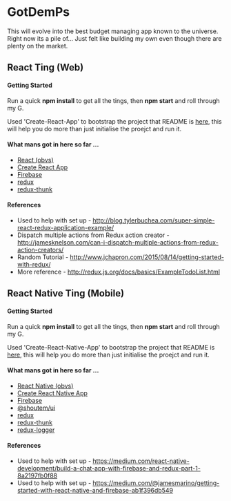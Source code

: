 # GotDemPs

This will evolve into the best budget managing app known to the universe. Right now its a pile of... 
Just felt like building my own even though there are plenty on the market.

## React Ting (Web)

#### Getting Started

Run a quick **npm install** to get all the tings, then **npm start** and roll through my G.

Used 'Create-React-App' to bootstrap the project that README is [here](./Web/README.old.md), this will help you do more than just initialise the proejct and run it.

#### What mans got in here so far ...
+ [React (obvs)](https://facebook.github.io/react/)
+ [Create React App](https://github.com/facebookincubator/create-react-app)
+ [Firebase](https://firebase.google.com/)
+ [redux](http://redux.js.org/)
+ [redux-thunk](https://github.com/gaearon/redux-thunk)

#### References
+ Used to help with set up - http://blog.tylerbuchea.com/super-simple-react-redux-application-example/
+ Dispatch multiple actions from Redux action creator - http://jamesknelson.com/can-i-dispatch-multiple-actions-from-redux-action-creators/
+ Random Tutorial - http://www.jchapron.com/2015/08/14/getting-started-with-redux/
+ More reference - http://redux.js.org/docs/basics/ExampleTodoList.html

## React Native Ting (Mobile)

#### Getting Started

Run a quick **npm install** to get all the tings, then **npm start** and roll through my G.

Used 'Create-React-Native-App' to bootstrap the project that README is [here](./Mobile/README.old.md), this will help you do more than just initialise the proejct and run it.

#### What mans got in here so far ...
+ [React Native (obvs)](https://facebook.github.io/react-native/)
+ [Create React Native App](https://github.com/react-community/create-react-native-app)
+ [Firebase](https://firebase.google.com/)
+ [@shoutem/ui](http://shoutem.github.io/)
+ [redux](http://redux.js.org/)
+ [redux-thunk](https://github.com/gaearon/redux-thunk)
+ [redux-logger](https://github.com/evgenyrodionov/redux-logger)

#### References
+ Used to help with set up - https://medium.com/react-native-development/build-a-chat-app-with-firebase-and-redux-part-1-8a2197fb0f88
+ Used to help with set up - https://medium.com/@jamesmarino/getting-started-with-react-native-and-firebase-ab1f396db549